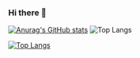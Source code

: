 ### Hi there 👋

[![Anurag's GitHub stats](https://github-readme-stats.vercel.app/api?username=KrissRiv&show_icons=true)](https://github.com/anuraghazra/github-readme-stats)
![Top Langs](https://github-readme-stats.vercel.app/api/top-langs/?username=KrissRiv&layout=compact)

[![Top Langs](https://github-readme-stats.vercel.app/api/top-langs/?username=KrissRiv)](https://github.com/anuraghazra/github-readme-stats)

<!--
**KrissRiv/KrissRiv** is a ✨ _special_ ✨ repository because its `README.md` (this file) appears on your GitHub profile.

Here are some ideas to get you started:

- 🔭 I’m currently working on ...
- 🌱 I’m currently learning ...
- 👯 I’m looking to collaborate on ...
- 🤔 I’m looking for help with ...
- 💬 Ask me about ...
- 📫 How to reach me: ...
- 😄 Pronouns: ...
- ⚡ Fun fact: ...
-->

